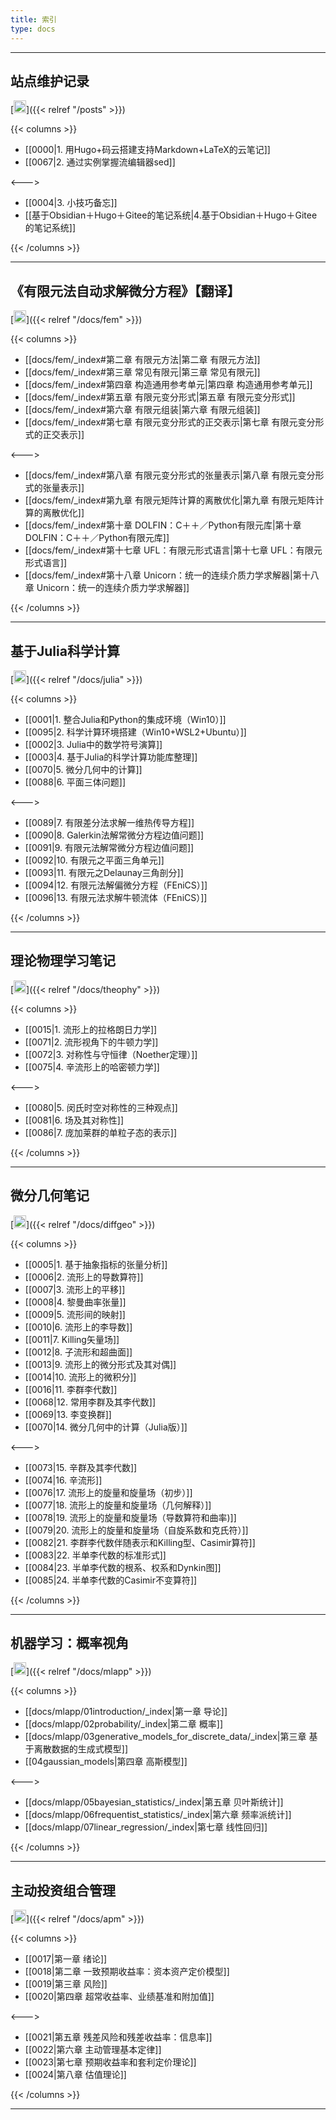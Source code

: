 ```yaml
---
title: 索引
type: docs
---
```


----------

## 站点维护记录
[<img src="/notes/link.jpg" width="20" height="20"/>]({{< relref "/posts" >}})

{{< columns >}}


- [[0000|1. 用Hugo+码云搭建支持Markdown+LaTeX的云笔记]]
- [[0067|2. 通过实例掌握流编辑器sed]]  

<--->

- [[0004|3. 小技巧备忘]]   
- [[基于Obsidian＋Hugo＋Gitee的笔记系统|4.基于Obsidian＋Hugo＋Gitee的笔记系统]]

{{< /columns >}}

----------

## 《有限元法自动求解微分方程》【翻译】 
[<img src="/notes/link.jpg" width="20" height="20"/>]({{< relref "/docs/fem" >}})

{{< columns >}}

- [[docs/fem/_index#第二章 有限元方法|第二章 有限元方法]]
- [[docs/fem/_index#第三章 常见有限元|第三章 常见有限元]]
- [[docs/fem/_index#第四章 构造通用参考单元|第四章 构造通用参考单元]]
- [[docs/fem/_index#第五章 有限元变分形式|第五章 有限元变分形式]]
- [[docs/fem/_index#第六章 有限元组装|第六章 有限元组装]]
- [[docs/fem/_index#第七章 有限元变分形式的正交表示|第七章 有限元变分形式的正交表示]]    

<--->    

- [[docs/fem/_index#第八章 有限元变分形式的张量表示|第八章 有限元变分形式的张量表示]]    
- [[docs/fem/_index#第九章 有限元矩阵计算的离散优化|第九章 有限元矩阵计算的离散优化]] 
- [[docs/fem/_index#第十章 DOLFIN：C＋＋／Python有限元库|第十章 DOLFIN：C＋＋／Python有限元库]]   
- [[docs/fem/_index#第十七章 UFL：有限元形式语言|第十七章 UFL：有限元形式语言]]   
- [[docs/fem/_index#第十八章 Unicorn：统一的连续介质力学求解器|第十八章 Unicorn：统一的连续介质力学求解器]]

{{< /columns >}}

----------

## 基于Julia科学计算 
[<img src="/notes/link.jpg" width="20" height="20"/>]({{< relref "/docs/julia" >}})

{{< columns >}}

- [[0001|1. 整合Julia和Python的集成环境（Win10）]]  
- [[0095|2. 科学计算环境搭建（Win10+WSL2+Ubuntu）]]
- [[0002|3. Julia中的数学符号演算]] 
- [[0003|4. 基于Julia的科学计算功能库整理]]  
- [[0070|5. 微分几何中的计算]]   
- [[0088|6. 平面三体问题]]

<--->

- [[0089|7. 有限差分法求解一维热传导方程]]
- [[0090|8. Galerkin法解常微分方程边值问题]]    
- [[0091|9. 有限元法解常微分方程边值问题]]    
- [[0092|10. 有限元之平面三角单元]]    
- [[0093|11. 有限元之Delaunay三角剖分]]    
- [[0094|12. 有限元法解偏微分方程（FEniCS）]]    
- [[0096|13. 有限元法求解牛顿流体（FEniCS）]]        

{{< /columns >}}

----------

## 理论物理学习笔记
[<img src="/notes/link.jpg" width="20" height="20"/>]({{< relref "/docs/theophy" >}})

{{< columns >}}

- [[0015|1. 流形上的拉格朗日力学]]
- [[0071|2. 流形视角下的牛顿力学]]
- [[0072|3. 对称性与守恒律（Noether定理）]]
- [[0075|4. 辛流形上的哈密顿力学]]

<--->
- [[0080|5. 闵氏时空对称性的三种观点]]
- [[0081|6. 场及其对称性]]
- [[0086|7. 庞加莱群的单粒子态的表示]]

{{< /columns >}}

----------

## 微分几何笔记
[<img src="/notes/link.jpg" width="20" height="20"/>]({{< relref "/docs/diffgeo" >}})

{{< columns >}}

- [[0005|1. 基于抽象指标的张量分析]]  
- [[0006|2. 流形上的导数算符]]
- [[0007|3. 流形上的平移]]    
- [[0008|4. 黎曼曲率张量]]  
- [[0009|5. 流形间的映射]]  
- [[0010|6. 流形上的李导数]]  
- [[0011|7. Killing矢量场]]  
- [[0012|8. 子流形和超曲面]]
- [[0013|9. 流形上的微分形式及其对偶]]
- [[0014|10. 流形上的微积分]] 
- [[0016|11. 李群李代数]]
- [[0068|12. 常用李群及其李代数]]
- [[0069|13. 李变换群]]
- [[0070|14. 微分几何中的计算（Julia版）]]

<--->
  
- [[0073|15. 辛群及其李代数]] 
- [[0074|16. 辛流形]]
- [[0076|17. 流形上的旋量和旋量场（初步）]]
- [[0077|18. 流形上的旋量和旋量场（几何解释）]]
- [[0078|19. 流形上的旋量和旋量场（导数算符和曲率)]]
- [[0079|20. 流形上的旋量和旋量场（自旋系数和克氏符）]]
- [[0082|21. 李群李代数伴随表示和Killing型、Casimir算符]]
- [[0083|22. 半单李代数的标准形式]]
- [[0084|23. 半单李代数的根系、权系和Dynkin图]]
- [[0085|24. 半单李代数的Casimir不变算符]]

{{< /columns >}}

----------

## 机器学习：概率视角
[<img src="/notes/link.jpg" width="20" height="20"/>]({{< relref "/docs/mlapp" >}})

{{< columns >}}

- [[docs/mlapp/01introduction/_index|第一章 导论]]
- [[docs/mlapp/02probability/_index|第二章 概率]]
- [[docs/mlapp/03generative_models_for_discrete_data/_index|第三章 基于离散数据的生成式模型]]
- [[04gaussian_models|第四章 高斯模型]]

<--->

- [[docs/mlapp/05bayesian_statistics/_index|第五章 贝叶斯统计]]
- [[docs/mlapp/06frequentist_statistics/_index|第六章 频率派统计]]
- [[docs/mlapp/07linear_regression/_index|第七章 线性回归]]

{{< /columns >}}

----------

## 主动投资组合管理
[<img src="/notes/link.jpg" width="20" height="20"/>]({{< relref "/docs/apm" >}})

{{< columns >}}

- [[0017|第一章 绪论]]
- [[0018|第二章 一致预期收益率：资本资产定价模型]]
- [[0019|第三章 风险]]
- [[0020|第四章 超常收益率、业绩基准和附加值]]

<--->

- [[0021|第五章 残差风险和残差收益率：信息率]]
- [[0022|第六章 主动管理基本定律]]
- [[0023|第七章 预期收益率和套利定价理论]]
- [[0024|第八章 估值理论]]

{{< /columns >}}

----------

